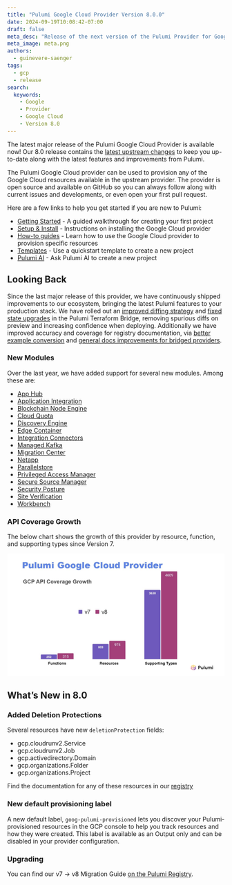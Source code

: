 ```yaml
---
title: "Pulumi Google Cloud Provider Version 8.0.0"
date: 2024-09-19T10:08:42-07:00
draft: false
meta_desc: "Release of the next version of the Pulumi Provider for Google Cloud"
meta_image: meta.png
authors:
  - guinevere-saenger
tags:
  - gcp
  - release
search:
  keywords:
    - Google
    - Provider
    - Google Cloud
    - Version 8.0
---
```


The latest major release of the Pulumi Google Cloud Provider is available now!
Our 8.0 release contains the [latest upstream changes](https://github.com/hashicorp/terraform-provider-google/releases/tag/v6.0.0) to keep you up-to-date along with the latest features and improvements from Pulumi.

The Pulumi Google Cloud provider can be used to provision any of the Google Cloud resources available in the upstream provider.
The provider is open source and available on GitHub so you can always follow along with current issues and developments, or even open your first pull request.

<!--more-->

Here are a few links to help you get started if you are new to Pulumi:

- [Getting Started](https://www.pulumi.com/docs/iac/get-started/gcp/) - A guided walkthrough for creating your first project
- [Setup & Install](https://www.pulumi.com/registry/packages/gcp/installation-configuration/) - Instructions on installing the Google Cloud provider
- [How-to guides](https://www.pulumi.com/registry/packages/gcp/how-to-guides/) - Learn how to use the Google Cloud provider to provision specific resources
- [Templates](https://www.pulumi.com/templates/serverless-application/gcp/) - Use a quickstart template to create a new project
- [Pulumi AI](https://www.pulumi.com/ai) - Ask Pulumi AI to create a new project

## Looking Back

Since the last major release of this provider, we have continuously shipped improvements to our ecosystem, bringing the latest Pulumi features to your production stack.
We have rolled out an [improved diffing strategy](https://github.com/pulumi/pulumi-terraform-bridge/issues/1785) and [fixed state upgrades](https://github.com/pulumi/pulumi-terraform-bridge/pull/2081) in the Pulumi Terraform Bridge, removing spurious diffs on preview and increasing confidence when deploying.
Additionally we have improved accuracy and coverage for registry documentation, via [better example conversion](https://github.com/pulumi/pulumi-gcp/pull/1266) and [general docs improvements for bridged providers](https://github.com/pulumi/pulumi-terraform-bridge/issues/1794).

### New Modules

Over the last year, we have added support for several new modules. Among these are:

- [App Hub](https://www.pulumi.com/registry/packages/gcp/api-docs/apphub/)
- [Application Integration](https://www.pulumi.com/registry/packages/gcp/api-docs/applicationintegration/)
- [Blockchain Node Engine](https://www.pulumi.com/registry/packages/gcp/api-docs/blockchainnodeengine/)
- [Cloud Quota](https://www.pulumi.com/registry/packages/gcp/api-docs/cloudquota/)
- [Discovery Engine](https://www.pulumi.com/registry/packages/gcp/api-docs/discoveryengine/)
- [Edge Container](https://www.pulumi.com/registry/packages/gcp/api-docs/edgecontainer/)
- [Integration Connectors](https://www.pulumi.com/registry/packages/gcp/api-docs/integrationconnectors/)
- [Managed Kafka](https://www.pulumi.com/registry/packages/gcp/api-docs/managedkafka/)
- [Migration Center](https://www.pulumi.com/registry/packages/gcp/api-docs/migrationcenter/)
- [Netapp](https://www.pulumi.com/registry/packages/gcp/api-docs/netapp/)
- [Parallelstore](https://www.pulumi.com/registry/packages/gcp/api-docs/parallelstore/)
- [Privileged Access Manager](https://www.pulumi.com/registry/packages/gcp/api-docs/privilegedaccessmanager/)
- [Secure Source Manager](https://www.pulumi.com/registry/packages/gcp/api-docs/securesourcemanager/)
- [Security Posture](https://www.pulumi.com/registry/packages/gcp/api-docs/securityposture/)
- [Site Verification](https://www.pulumi.com/registry/packages/gcp/api-docs/siteverification/)
- [Workbench](https://www.pulumi.com/registry/packages/gcp/api-docs/workbench/)

### API Coverage Growth

The below chart shows the growth of this provider by resource, function, and supporting types since Version 7.

![google-cloud-coverage](./gcp-api-coverage.png)

## What’s New in 8.0

### Added Deletion Protections

Several resources have new `deletionProtection` fields:

- gcp.cloudrunv2.Service
- gcp.cloudrunv2.Job
- gcp.activedirectory.Domain
- gcp.organizations.Folder
- gcp.organizations.Project

Find the documentation for any of these resources in our [registry](https://pulumi.com/registry/packages/gcp)

### New default provisioning label

A new default label, `goog-pulumi-provisioned` lets you discover your Pulumi-provisioned resources in the GCP console
to help you track resources and how they were created.
This label is available as an Output only and can be disabled in your provider configuration.

### Upgrading

You can find our v7 -> v8 Migration Guide [on the Pulumi Registry](https://www.pulumi.com/registry/packages/gcp/how-to-guides/8-0-migration/).
